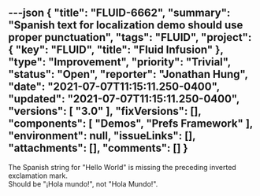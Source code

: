 ---json
{
  "title": "FLUID-6662",
  "summary": "Spanish text for localization demo should use proper punctuation",
  "tags": "FLUID",
  "project": {
    "key": "FLUID",
    "title": "Fluid Infusion"
  },
  "type": "Improvement",
  "priority": "Trivial",
  "status": "Open",
  "reporter": "Jonathan Hung",
  "date": "2021-07-07T11:15:11.250-0400",
  "updated": "2021-07-07T11:15:11.250-0400",
  "versions": [
    "3.0"
  ],
  "fixVersions": [],
  "components": [
    "Demos",
    "Prefs Framework"
  ],
  "environment": null,
  "issueLinks": [],
  "attachments": [],
  "comments": []
}
---
The Spanish string for "Hello World" is missing the preceding inverted exclamation mark.\
Should be "¡Hola mundo!", not "Hola Mundo!".

        